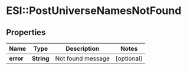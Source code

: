 # ESI::PostUniverseNamesNotFound

## Properties
Name | Type | Description | Notes
------------ | ------------- | ------------- | -------------
**error** | **String** | Not found message | [optional] 


